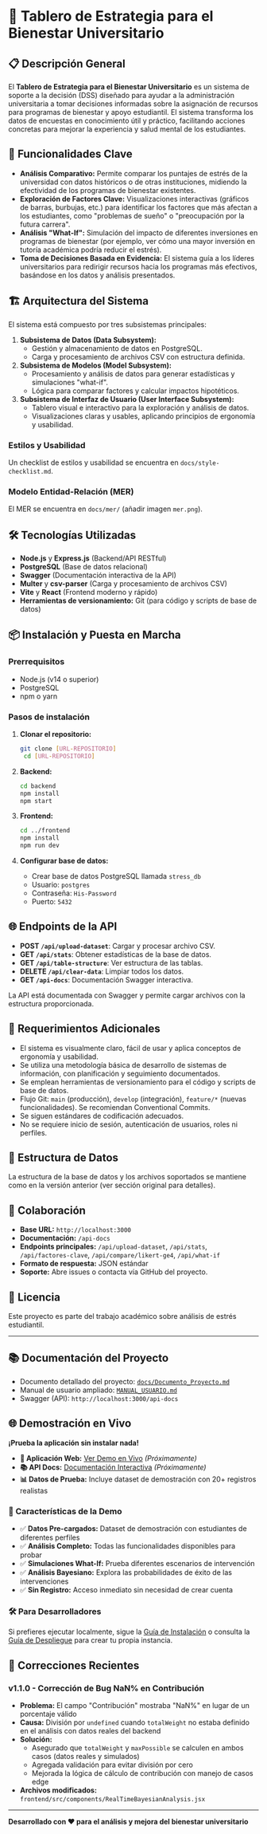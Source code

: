 # 🎯 Tablero de Estrategia para el Bienestar Universitario

## 📋 Descripción General

El **Tablero de Estrategia para el Bienestar Universitario** es un sistema de soporte a la decisión (DSS) diseñado para ayudar a la administración universitaria a tomar decisiones informadas sobre la asignación de recursos para programas de bienestar y apoyo estudiantil. El sistema transforma los datos de encuestas en conocimiento útil y práctico, facilitando acciones concretas para mejorar la experiencia y salud mental de los estudiantes.

## 🚀 Funcionalidades Clave

- **Análisis Comparativo:** Permite comparar los puntajes de estrés de la universidad con datos históricos o de otras instituciones, midiendo la efectividad de los programas de bienestar existentes.
- **Exploración de Factores Clave:** Visualizaciones interactivas (gráficos de barras, burbujas, etc.) para identificar los factores que más afectan a los estudiantes, como "problemas de sueño" o "preocupación por la futura carrera".
- **Análisis "What-If":** Simulación del impacto de diferentes inversiones en programas de bienestar (por ejemplo, ver cómo una mayor inversión en tutoría académica podría reducir el estrés).
- **Toma de Decisiones Basada en Evidencia:** El sistema guía a los líderes universitarios para redirigir recursos hacia los programas más efectivos, basándose en los datos y análisis presentados.

## 🏗️ Arquitectura del Sistema

El sistema está compuesto por tres subsistemas principales:

1. **Subsistema de Datos (Data Subsystem):**  
   - Gestión y almacenamiento de datos en PostgreSQL.
   - Carga y procesamiento de archivos CSV con estructura definida.
2. **Subsistema de Modelos (Model Subsystem):**  
   - Procesamiento y análisis de datos para generar estadísticas y simulaciones "what-if".
   - Lógica para comparar factores y calcular impactos hipotéticos.
3. **Subsistema de Interfaz de Usuario (User Interface Subsystem):**  
   - Tablero visual e interactivo para la exploración y análisis de datos.
   - Visualizaciones claras y usables, aplicando principios de ergonomía y usabilidad.

### Estilos y Usabilidad
Un checklist de estilos y usabilidad se encuentra en `docs/style-checklist.md`.

### Modelo Entidad-Relación (MER)
El MER se encuentra en `docs/mer/` (añadir imagen `mer.png`).

## 🛠️ Tecnologías Utilizadas

- **Node.js** y **Express.js** (Backend/API RESTful)
- **PostgreSQL** (Base de datos relacional)
- **Swagger** (Documentación interactiva de la API)
- **Multer** y **csv-parser** (Carga y procesamiento de archivos CSV)
- **Vite** y **React** (Frontend moderno y rápido)
- **Herramientas de versionamiento:** Git (para código y scripts de base de datos)

## 📦 Instalación y Puesta en Marcha

### Prerrequisitos

- Node.js (v14 o superior)
- PostgreSQL
- npm o yarn

### Pasos de instalación

1. **Clonar el repositorio:**
   ```bash
   git clone [URL-REPOSITORIO]
    cd [URL-REPOSITORIO]

   ```

2. **Backend:**
   ```bash
   cd backend
   npm install
   npm start
   ```

3. **Frontend:**
   ```bash
   cd ../frontend
   npm install
   npm run dev
   ```

4. **Configurar base de datos:**
   - Crear base de datos PostgreSQL llamada `stress_db`
   - Usuario: `postgres`
   - Contraseña: `His-Password`
   - Puerto: `5432`

## 🌐 Endpoints de la API

- **POST `/api/upload-dataset`**: Cargar y procesar archivo CSV.
- **GET `/api/stats`**: Obtener estadísticas de la base de datos.
- **GET `/api/table-structure`**: Ver estructura de las tablas.
- **DELETE `/api/clear-data`**: Limpiar todos los datos.
- **GET `/api-docs`**: Documentación Swagger interactiva.

La API está documentada con Swagger y permite cargar archivos con la estructura proporcionada.

## 🧩 Requerimientos Adicionales

- El sistema es visualmente claro, fácil de usar y aplica conceptos de ergonomía y usabilidad.
- Se utiliza una metodología básica de desarrollo de sistemas de información, con planificación y seguimiento documentados.
- Se emplean herramientas de versionamiento para el código y scripts de base de datos.
- Flujo Git: `main` (producción), `develop` (integración), `feature/*` (nuevas funcionalidades). Se recomiendan Conventional Commits.
- Se siguen estándares de codificación adecuados.
- No se requiere inicio de sesión, autenticación de usuarios, roles ni perfiles.

## 📁 Estructura de Datos

La estructura de la base de datos y los archivos soportados se mantiene como en la versión anterior (ver sección original para detalles).

## 🤝 Colaboración

- **Base URL:** `http://localhost:3000`
- **Documentación:** `/api-docs`
- **Endpoints principales:** `/api/upload-dataset`, `/api/stats`, `/api/factores-clave`, `/api/compare/likert-ge4`, `/api/what-if`
- **Formato de respuesta:** JSON estándar
- **Soporte:** Abre issues o contacta vía GitHub del proyecto.

## 📄 Licencia

Este proyecto es parte del trabajo académico sobre análisis de estrés estudiantil.

---

## 📚 Documentación del Proyecto
- Documento detallado del proyecto: [`docs/Documento_Proyecto.md`](docs/Documento_Proyecto.md)
- Manual de usuario ampliado: [`MANUAL_USUARIO.md`](MANUAL_USUARIO.md)
- Swagger (API): `http://localhost:3000/api-docs`

## 🌐 Demostración en Vivo

**¡Prueba la aplicación sin instalar nada!**

- **🚀 Aplicación Web:** [Ver Demo en Vivo](https://tablero-bienestar.vercel.app) *(Próximamente)*
- **📚 API Docs:** [Documentación Interactiva](https://tablero-bienestar-api.railway.app/api-docs) *(Próximamente)*
- **📊 Datos de Prueba:** Incluye dataset de demostración con 20+ registros realistas

### 🎯 Características de la Demo
- ✅ **Datos Pre-cargados:** Dataset de demostración con estudiantes de diferentes perfiles
- ✅ **Análisis Completo:** Todas las funcionalidades disponibles para probar
- ✅ **Simulaciones What-If:** Prueba diferentes escenarios de intervención
- ✅ **Análisis Bayesiano:** Explora las probabilidades de éxito de las intervenciones
- ✅ **Sin Registro:** Acceso inmediato sin necesidad de crear cuenta

### 🛠️ Para Desarrolladores
Si prefieres ejecutar localmente, sigue la [Guía de Instalación](#-instalación-y-puesta-en-marcha) o consulta la [Guía de Despliegue](deploy-guide.md) para crear tu propia instancia.

## 🐛 Correcciones Recientes

### v1.1.0 - Corrección de Bug NaN% en Contribución
- **Problema:** El campo "Contribución" mostraba "NaN%" en lugar de un porcentaje válido
- **Causa:** División por `undefined` cuando `totalWeight` no estaba definido en el análisis con datos reales del backend
- **Solución:** 
  - Asegurado que `totalWeight` y `maxPossible` se calculen en ambos casos (datos reales y simulados)
  - Agregada validación para evitar división por cero
  - Mejorada la lógica de cálculo de contribución con manejo de casos edge
- **Archivos modificados:** `frontend/src/components/RealTimeBayesianAnalysis.jsx`

---

**Desarrollado con ❤️ para el análisis y mejora del bienestar universitario**
